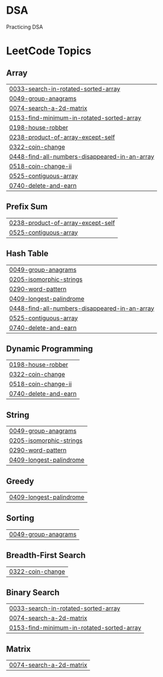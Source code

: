 # DSA
Practicing DSA

<!---LeetCode Topics Start-->
# LeetCode Topics
## Array
|  |
| ------- |
| [0033-search-in-rotated-sorted-array](https://github.com/MrunalKakirwar/DSA/tree/master/0033-search-in-rotated-sorted-array) |
| [0049-group-anagrams](https://github.com/MrunalKakirwar/DSA/tree/master/0049-group-anagrams) |
| [0074-search-a-2d-matrix](https://github.com/MrunalKakirwar/DSA/tree/master/0074-search-a-2d-matrix) |
| [0153-find-minimum-in-rotated-sorted-array](https://github.com/MrunalKakirwar/DSA/tree/master/0153-find-minimum-in-rotated-sorted-array) |
| [0198-house-robber](https://github.com/MrunalKakirwar/DSA/tree/master/0198-house-robber) |
| [0238-product-of-array-except-self](https://github.com/MrunalKakirwar/DSA/tree/master/0238-product-of-array-except-self) |
| [0322-coin-change](https://github.com/MrunalKakirwar/DSA/tree/master/0322-coin-change) |
| [0448-find-all-numbers-disappeared-in-an-array](https://github.com/MrunalKakirwar/DSA/tree/master/0448-find-all-numbers-disappeared-in-an-array) |
| [0518-coin-change-ii](https://github.com/MrunalKakirwar/DSA/tree/master/0518-coin-change-ii) |
| [0525-contiguous-array](https://github.com/MrunalKakirwar/DSA/tree/master/0525-contiguous-array) |
| [0740-delete-and-earn](https://github.com/MrunalKakirwar/DSA/tree/master/0740-delete-and-earn) |
## Prefix Sum
|  |
| ------- |
| [0238-product-of-array-except-self](https://github.com/MrunalKakirwar/DSA/tree/master/0238-product-of-array-except-self) |
| [0525-contiguous-array](https://github.com/MrunalKakirwar/DSA/tree/master/0525-contiguous-array) |
## Hash Table
|  |
| ------- |
| [0049-group-anagrams](https://github.com/MrunalKakirwar/DSA/tree/master/0049-group-anagrams) |
| [0205-isomorphic-strings](https://github.com/MrunalKakirwar/DSA/tree/master/0205-isomorphic-strings) |
| [0290-word-pattern](https://github.com/MrunalKakirwar/DSA/tree/master/0290-word-pattern) |
| [0409-longest-palindrome](https://github.com/MrunalKakirwar/DSA/tree/master/0409-longest-palindrome) |
| [0448-find-all-numbers-disappeared-in-an-array](https://github.com/MrunalKakirwar/DSA/tree/master/0448-find-all-numbers-disappeared-in-an-array) |
| [0525-contiguous-array](https://github.com/MrunalKakirwar/DSA/tree/master/0525-contiguous-array) |
| [0740-delete-and-earn](https://github.com/MrunalKakirwar/DSA/tree/master/0740-delete-and-earn) |
## Dynamic Programming
|  |
| ------- |
| [0198-house-robber](https://github.com/MrunalKakirwar/DSA/tree/master/0198-house-robber) |
| [0322-coin-change](https://github.com/MrunalKakirwar/DSA/tree/master/0322-coin-change) |
| [0518-coin-change-ii](https://github.com/MrunalKakirwar/DSA/tree/master/0518-coin-change-ii) |
| [0740-delete-and-earn](https://github.com/MrunalKakirwar/DSA/tree/master/0740-delete-and-earn) |
## String
|  |
| ------- |
| [0049-group-anagrams](https://github.com/MrunalKakirwar/DSA/tree/master/0049-group-anagrams) |
| [0205-isomorphic-strings](https://github.com/MrunalKakirwar/DSA/tree/master/0205-isomorphic-strings) |
| [0290-word-pattern](https://github.com/MrunalKakirwar/DSA/tree/master/0290-word-pattern) |
| [0409-longest-palindrome](https://github.com/MrunalKakirwar/DSA/tree/master/0409-longest-palindrome) |
## Greedy
|  |
| ------- |
| [0409-longest-palindrome](https://github.com/MrunalKakirwar/DSA/tree/master/0409-longest-palindrome) |
## Sorting
|  |
| ------- |
| [0049-group-anagrams](https://github.com/MrunalKakirwar/DSA/tree/master/0049-group-anagrams) |
## Breadth-First Search
|  |
| ------- |
| [0322-coin-change](https://github.com/MrunalKakirwar/DSA/tree/master/0322-coin-change) |
## Binary Search
|  |
| ------- |
| [0033-search-in-rotated-sorted-array](https://github.com/MrunalKakirwar/DSA/tree/master/0033-search-in-rotated-sorted-array) |
| [0074-search-a-2d-matrix](https://github.com/MrunalKakirwar/DSA/tree/master/0074-search-a-2d-matrix) |
| [0153-find-minimum-in-rotated-sorted-array](https://github.com/MrunalKakirwar/DSA/tree/master/0153-find-minimum-in-rotated-sorted-array) |
## Matrix
|  |
| ------- |
| [0074-search-a-2d-matrix](https://github.com/MrunalKakirwar/DSA/tree/master/0074-search-a-2d-matrix) |
<!---LeetCode Topics End-->